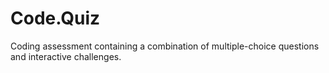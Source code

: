 # Code.Quiz
Coding assessment containing a combination of multiple-choice questions and interactive challenges. 
